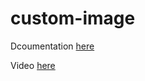 # custom-image

Dcoumentation [here](https://docs.technotim.live/posts/custom-docker-image/)

Video [here](https://www.youtube.com/watch?v=SnSH8Ht3MIc)